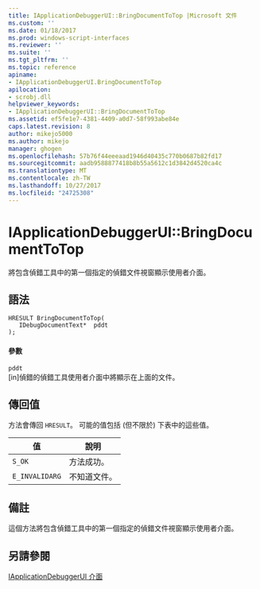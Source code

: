 ```yaml
---
title: IApplicationDebuggerUI::BringDocumentToTop |Microsoft 文件
ms.custom: ''
ms.date: 01/18/2017
ms.prod: windows-script-interfaces
ms.reviewer: ''
ms.suite: ''
ms.tgt_pltfrm: ''
ms.topic: reference
apiname:
- IApplicationDebuggerUI.BringDocumentToTop
apilocation:
- scrobj.dll
helpviewer_keywords:
- IApplicationDebuggerUI::BringDocumentToTop
ms.assetid: ef5fe1e7-4381-4409-a0d7-58f993abe84e
caps.latest.revision: 8
author: mikejo5000
ms.author: mikejo
manager: ghogen
ms.openlocfilehash: 57b76f44eeeaad1946d40435c770b0687b82fd17
ms.sourcegitcommit: aadb9588877418b8b55a5612c1d3842d4520ca4c
ms.translationtype: MT
ms.contentlocale: zh-TW
ms.lasthandoff: 10/27/2017
ms.locfileid: "24725308"
---
```

# <a name="iapplicationdebuggeruibringdocumenttotop"></a>IApplicationDebuggerUI::BringDocumentToTop
將包含偵錯工具中的第一個指定的偵錯文件視窗顯示使用者介面。  
  
## <a name="syntax"></a>語法  
  
```  
HRESULT BringDocumentToTop(  
   IDebugDocumentText*  pddt  
);  
```  
  
#### <a name="parameters"></a>參數  
 `pddt`  
 [in]偵錯的偵錯工具使用者介面中將顯示在上面的文件。  
  
## <a name="return-value"></a>傳回值  
 方法會傳回 `HRESULT`。 可能的值包括 (但不限於) 下表中的這些值。  
  
|值|說明|  
|-----------|-----------------|  
|`S_OK`|方法成功。|  
|`E_INVALIDARG`|不知道文件。|  
  
## <a name="remarks"></a>備註  
 這個方法將包含偵錯工具中的第一個指定的偵錯文件視窗顯示使用者介面。  
  
## <a name="see-also"></a>另請參閱  
 [IApplicationDebuggerUI 介面](../../winscript/reference/iapplicationdebuggerui-interface.md)